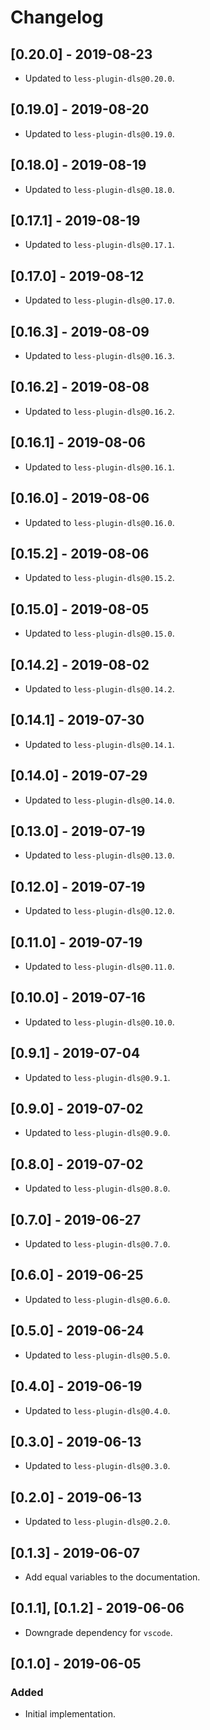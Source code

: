 # Changelog

## [0.20.0] - 2019-08-23

- Updated to `less-plugin-dls@0.20.0`.

## [0.19.0] - 2019-08-20

- Updated to `less-plugin-dls@0.19.0`.

## [0.18.0] - 2019-08-19

- Updated to `less-plugin-dls@0.18.0`.

## [0.17.1] - 2019-08-19

- Updated to `less-plugin-dls@0.17.1`.

## [0.17.0] - 2019-08-12

- Updated to `less-plugin-dls@0.17.0`.

## [0.16.3] - 2019-08-09

- Updated to `less-plugin-dls@0.16.3`.

## [0.16.2] - 2019-08-08

- Updated to `less-plugin-dls@0.16.2`.

## [0.16.1] - 2019-08-06

- Updated to `less-plugin-dls@0.16.1`.

## [0.16.0] - 2019-08-06

- Updated to `less-plugin-dls@0.16.0`.

## [0.15.2] - 2019-08-06

- Updated to `less-plugin-dls@0.15.2`.

## [0.15.0] - 2019-08-05

- Updated to `less-plugin-dls@0.15.0`.

## [0.14.2] - 2019-08-02

- Updated to `less-plugin-dls@0.14.2`.

## [0.14.1] - 2019-07-30

- Updated to `less-plugin-dls@0.14.1`.

## [0.14.0] - 2019-07-29

- Updated to `less-plugin-dls@0.14.0`.

## [0.13.0] - 2019-07-19

- Updated to `less-plugin-dls@0.13.0`.

## [0.12.0] - 2019-07-19

- Updated to `less-plugin-dls@0.12.0`.

## [0.11.0] - 2019-07-19

- Updated to `less-plugin-dls@0.11.0`.

## [0.10.0] - 2019-07-16

- Updated to `less-plugin-dls@0.10.0`.

## [0.9.1] - 2019-07-04

- Updated to `less-plugin-dls@0.9.1`.

## [0.9.0] - 2019-07-02

- Updated to `less-plugin-dls@0.9.0`.

## [0.8.0] - 2019-07-02

- Updated to `less-plugin-dls@0.8.0`.

## [0.7.0] - 2019-06-27

- Updated to `less-plugin-dls@0.7.0`.

## [0.6.0] - 2019-06-25

- Updated to `less-plugin-dls@0.6.0`.

## [0.5.0] - 2019-06-24

- Updated to `less-plugin-dls@0.5.0`.

## [0.4.0] - 2019-06-19

- Updated to `less-plugin-dls@0.4.0`.

## [0.3.0] - 2019-06-13

- Updated to `less-plugin-dls@0.3.0`.

## [0.2.0] - 2019-06-13

- Updated to `less-plugin-dls@0.2.0`.

## [0.1.3] - 2019-06-07

- Add equal variables to the documentation.

## [0.1.1], [0.1.2] - 2019-06-06

- Downgrade dependency for `vscode`.

## [0.1.0] - 2019-06-05

### Added

- Initial implementation.
